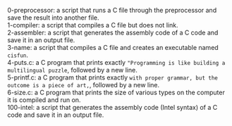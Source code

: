 0-preprocessor: a script that runs a C file through the preprocessor and save the result into another file.
<br>1-compiler: a script that compiles a C file but does not link.
<br>2-assembler: a script that generates the assembly code of a C code and save it in an output file.
<br>3-name: a script that compiles a C file and creates an executable named ```cisfun```.
<br>4-puts.c: a C program that prints exactly ```"Programming is like building a multilingual puzzle```, followed by a new line.
<br>5-printf.c: a C program that prints exactly ```with proper grammar, but the outcome is a piece of art,```, followed by a new line.
<br>6-size.c: a C program that prints the size of various types on the computer it is compiled and run on.
<br>100-intel: a script that generates the assembly code (Intel syntax) of a C code and save it in an output file.
